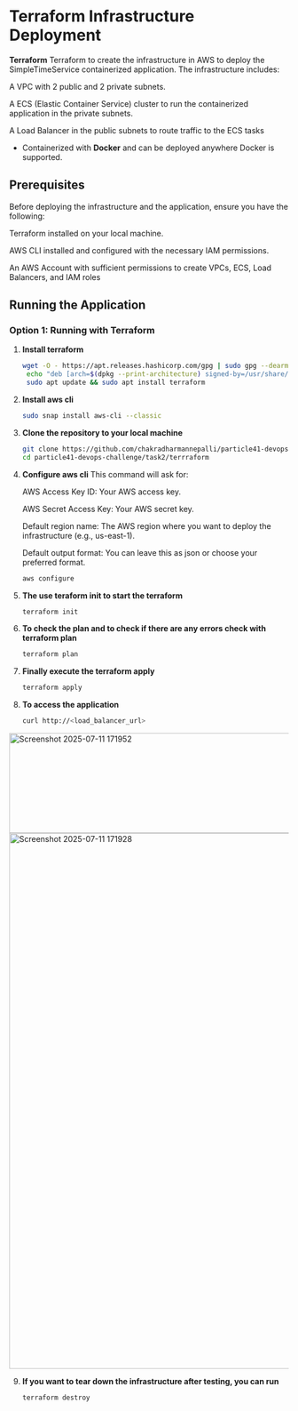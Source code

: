 #  Terraform Infrastructure Deployment

**Terraform** Terraform to create the infrastructure in AWS to deploy the SimpleTimeService containerized application. The infrastructure includes:

A VPC with 2 public and 2 private subnets.

A ECS (Elastic Container Service) cluster to run the containerized application in the private subnets.

A Load Balancer in the public subnets to route traffic to the ECS tasks

  
- Containerized with **Docker** and can be deployed anywhere Docker is supported.

## Prerequisites
Before deploying the infrastructure and the application, ensure you have the following:

Terraform installed on your local machine.

AWS CLI installed and configured with the necessary IAM permissions.

An AWS Account with sufficient permissions to create VPCs, ECS, Load Balancers, and IAM roles

## Running the Application

### Option 1: Running with Terraform

1. **Install terraform**
   ```bash
   wget -O - https://apt.releases.hashicorp.com/gpg | sudo gpg --dearmor -o /usr/share/keyrings/hashicorp-archive-keyring.gpg
    echo "deb [arch=$(dpkg --print-architecture) signed-by=/usr/share/keyrings/hashicorp-archive-keyring.gpg] https://apt.releases.hashicorp.com $(lsb_release -cs) main" | sudo tee              /etc/apt/sources.list.d/hashicorp.list
    sudo apt update && sudo apt install terraform
2. **Install aws cli**
   ```bash
   sudo snap install aws-cli --classic
3. **Clone the repository to your local machine**

   ```bash
   git clone https://github.com/chakradharmannepalli/particle41-devops-challenge.git
   cd particle41-devops-challenge/task2/terrraform
4. **Configure aws cli**
  This command will ask for:

      AWS Access Key ID: Your AWS access key.

      AWS Secret Access Key: Your AWS secret key.

      Default region name: The AWS region where you want to deploy the infrastructure (e.g., us-east-1).

      Default output format: You can leave this as json or choose your preferred format.

   ```bash
   aws configure
5. **The use teraform init to start the terraform**
   ```bash
   terraform init
6. **To check the plan and to check if there are any errors check with terraform plan**
   ```bash
   terraform plan
7. **Finally execute the terraform apply**
   ```bash
   terraform apply
8. **To access the application**
   ```bash
   curl http://<load_balancer_url>
<img width="851" height="180" alt="Screenshot 2025-07-11 171952" src="https://github.com/user-attachments/assets/779337fe-5c82-4555-b8ca-201b06e48af3" />
<img width="1919" height="964" alt="Screenshot 2025-07-11 171928" src="https://github.com/user-attachments/assets/369a411f-bcbb-4aa2-b579-a2254349df24" />


9. **If you want to tear down the infrastructure after testing, you can run**
    ```bash
    terraform destroy
